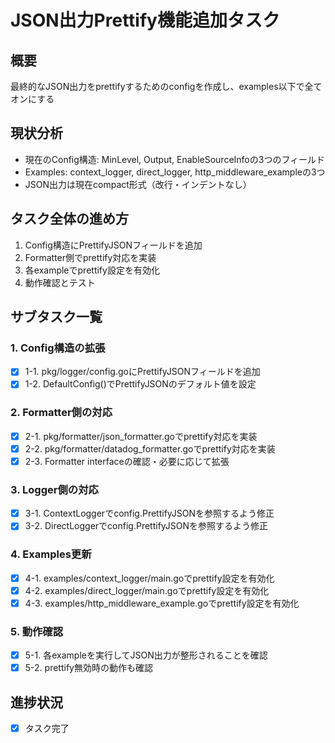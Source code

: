# JSON出力Prettify機能追加タスク

## 概要
最終的なJSON出力をprettifyするためのconfigを作成し、examples以下で全てオンにする

## 現状分析
- 現在のConfig構造: MinLevel, Output, EnableSourceInfoの3つのフィールド
- Examples: context_logger, direct_logger, http_middleware_exampleの3つ
- JSON出力は現在compact形式（改行・インデントなし）

## タスク全体の進め方
1. Config構造にPrettifyJSONフィールドを追加
2. Formatter側でprettify対応を実装
3. 各exampleでprettify設定を有効化
4. 動作確認とテスト

## サブタスク一覧

### 1. Config構造の拡張
- [x] 1-1. pkg/logger/config.goにPrettifyJSONフィールドを追加
- [x] 1-2. DefaultConfig()でPrettifyJSONのデフォルト値を設定

### 2. Formatter側の対応
- [x] 2-1. pkg/formatter/json_formatter.goでprettify対応を実装
- [x] 2-2. pkg/formatter/datadog_formatter.goでprettify対応を実装
- [x] 2-3. Formatter interfaceの確認・必要に応じて拡張

### 3. Logger側の対応
- [x] 3-1. ContextLoggerでconfig.PrettifyJSONを参照するよう修正
- [x] 3-2. DirectLoggerでconfig.PrettifyJSONを参照するよう修正

### 4. Examples更新
- [x] 4-1. examples/context_logger/main.goでprettify設定を有効化
- [x] 4-2. examples/direct_logger/main.goでprettify設定を有効化
- [x] 4-3. examples/http_middleware_example.goでprettify設定を有効化

### 5. 動作確認
- [x] 5-1. 各exampleを実行してJSON出力が整形されることを確認
- [x] 5-2. prettify無効時の動作も確認

## 進捗状況
- [x] タスク完了